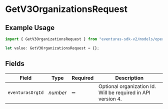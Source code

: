 # GetV3OrganizationsRequest

## Example Usage

```typescript
import { GetV3OrganizationsRequest } from "eventuras-sdk-v2/models/operations";

let value: GetV3OrganizationsRequest = {};
```

## Fields

| Field                                                        | Type                                                         | Required                                                     | Description                                                  |
| ------------------------------------------------------------ | ------------------------------------------------------------ | ------------------------------------------------------------ | ------------------------------------------------------------ |
| `eventurasOrgId`                                             | *number*                                                     | :heavy_minus_sign:                                           | Optional organization Id. Will be required in API version 4. |